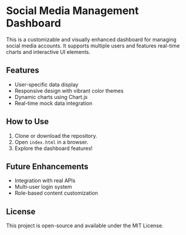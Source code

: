 
# Social Media Management Dashboard

This is a customizable and visually enhanced dashboard for managing social media accounts. It supports multiple users and features real-time charts and interactive UI elements.

## Features
- User-specific data display
- Responsive design with vibrant color themes
- Dynamic charts using Chart.js
- Real-time mock data integration

## How to Use
1. Clone or download the repository.
2. Open `index.html` in a browser.
3. Explore the dashboard features!

## Future Enhancements
- Integration with real APIs
- Multi-user login system
- Role-based content customization

## License
This project is open-source and available under the MIT License.
